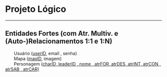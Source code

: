 # Projeto Lógico
---
## Entidades Fortes (com Atr. Multiv. e (Auto-)Relacionamentos 1:1 e 1:N)<br>
&emsp;&emsp;Usuário (<ins>userID</ins>, email , senha)<br>
&emsp;&emsp;Mapa (<ins>mapID</ins>, imagem)<br>
&emsp;&emsp;Personagem (<ins>charID<ins>, leaderID , nome , atrFOR, atrDES, atrINT, atrCON , atrSAB , atrCAR)
